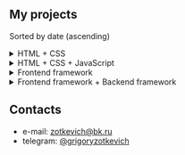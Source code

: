 ## My projects

Sorted by date (ascending)

<details>
  <summary>HTML + CSS</summary>
  
  * [Learning how to learn (static landing)](https://github.com/quis0/my-portfolio/tree/master/static-landing)
  * [Travel in Russia (adaptive landing)](https://github.com/quis0/my-portfolio/tree/master/adaptive-landing)
  * [Demo site (adaptive landing)](https://github.com/quis0/my-portfolio/tree/master/templates/demo-site)
  * [Test task (adaptive landing)](https://github.com/quis0/test-task)
</details>

<details>
  <summary>HTML + CSS + JavaScript</summary>
  
  * [Mesto (interactive service with adaptive design)](https://github.com/quis0/my-portfolio/tree/master/mesto-service)
  * [Inspiration (small project for inspiration)](https://github.com/quis0/inspiration)
  * [News Analyzer (diploma project)](https://github.com/quis0/news-analyzer)
</details>

<details>
  <summary>Frontend framework</summary>
  
  * [Chipmunk movies (SPA)](https://github.com/quis0/movies-app)
  * [Filters & Table(configured filtering and sorting)](https://github.com/quis0/filters-and-table)
</details>

<details>
  <summary>Frontend framework + Backend framework</summary>
  
  * [Oliva tree (Simple API connected to database)](https://github.com/quis0/oliva-tree)
</details>

## Contacts

* e-mail: zotkevich@bk.ru
* telegram: [@grigoryzotkevich](https://t.me/grigoryzotkevich)

